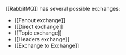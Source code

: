 [[RabbitMQ]] has several possible exchanges:
- [[Fanout exchange]]
- [[Direct exchange]]
- [[Topic exchange]]
- [[Headers exchange]]
- [[Exchange to Exchange]]
